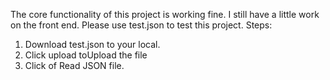 The core functionality of this project is working fine. I still have a little work on the front end.
Please use test.json to test this project.
Steps:
1. Download test.json to your local.
2. Click upload toUpload the file
3. Click of Read JSON file.


